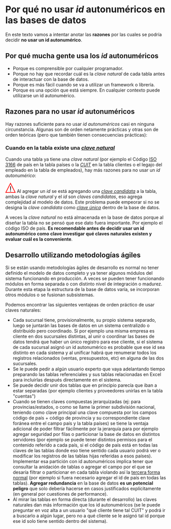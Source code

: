 # Por qué no usar *id* autonuméricos en las bases de datos

En este texto vamos a intentar anotar las **razones** por las cuales se podría decidir 
**no usar un id autonumérico**.

## Por qué mucha gente usa los *id* autonuméricos

  * Porque es comprensible por cualquier programador.
  * Porque no hay que recordar cuál es la *clave natural* de cada tabla antes de interactuar con la base de datos. 
  * Porque es más fácil cuando se va a utilizar un framework o librería.
  * Porque es una opción que está siempre. En cualquier contexto puede utilizarse un id autonumérico.
  
## Razones para **no usar** *id* autonuméricos

Hay razones suficiente para no usar *id autonuméricos* casi en ninguna circunstancia. 
Algunas son de orden netamente prácticas y otras son de orden teóricas 
(pero que también tienen consecuencias prácticas):

### Cuando en la tabla existe una [*clave natural*](https://es.wikipedia.org/wiki/Clave_natural)

Cuando una tabla ya tiene una *clave natural* 
(por ejemplo el Código [ISO 3166](https://es.wikipedia.org/wiki/ISO_3166-1) de país en la tabla países 
o la [*CUIT*](https://es.wikipedia.org/wiki/Clave_%C3%9Anica_de_Identificaci%C3%B3n_Tributaria) 
en la tabla clientes o el legajo del empleado en la tabla de empleados), 
hay más razones para no usar un *id autonumérico*:

![waring](warning.png) Al agregar un *id* se está agregando una [*clave candidata*](https://es.wikipedia.org/wiki/Llave_candidata) 
    a la tabla, ambas la *clave natural* y el *id* son *claves candidatas*, eso agrega complejidad al modelo de datos.
    Este problema puede empeorar si no se designa la *clave candidata* como 
    [*clave única*](https://es.wikipedia.org/wiki/Clave_primaria#Definiendo_claves_%C3%BAnicas) 
    dentro de la base de datos.

A veces la *clave natural* no está almacenada en la base de datos porque al diseñar la tabla no se pensó 
que ese dato fuera importante. Por ejemplo el código ISO de país. 
**Es recomendable antes de decidir usar un id autonumérico como clave investigar qué claves naturales existen 
y evaluar cuál es la conveniente**.

## Desarrollo utilizando metodologías ágiles

Si se están usando metodologías ágiles de desarrollo es normal no tener definido el modelo de datos completo
y ya tener algunos módulos del sistema funcionando en producción. 
A veces se pueden tener funcionando módulos en forma separada o con distinto nivel de integración o madurez. 
Durante esta etapa la estructura de la base de datos varía, se incorporan otros módulos 
o se fusionan subsistemas. 

Podemos encontrar las siguientes ventajeas de orden práctico de usar claves naturales: 

  * Cada sucursal tiene, provisionalmente, su propio sistema separado, 
    luego se juntarán las bases de datos en un sistema centralizdo o distribuido pero coordinado. 
    Si por ejemplo una misma empresa es cliente en dos sucursales distintas,
    al unir o coordinar las bases de datos tendrá que haber un único registro para ese cliente,
    si el sistema de cada sucursal asignó un id autonumérico es probable que ese id sea distinto 
    en cada sistema y al unificar habrá que renumerar todos los registros relacionados 
    (ventas, presupuestos, etc) en alguna de las dos sucursales.
  * Se le puede pedir a algún usuario experto que vaya adelantando tiempo 
    preparando las tablas referenciales y sus tablas relacionadas en Excel 
    para incluirlas después directamente en el sistema.
  * Se puede decidir unir dos tablas que en principio parecía que iban a estar separadas
    (por ejemplo clientes y proveedores unirlas en la tabla "cuentas")
  * Cuando se tienen claves compuestas jerarquizadas 
    (ej: para provincias/estados, o como se llame la primer subdivisión nacional, 
    teniendo como clave principal una clave compuesta por los campos código de país + código de provincia
    y su correspondiente clave foránea entre el campo país y la tabla países) 
    se tiene la ventaja adicional de poder filtrar fácilmente por la jerarquía
    para por ejemplo agregar seguridad por filas 
    o particionar la base de datos en distintos servidores 
    (por ejemplo se puede tener distintos permisos para el contenido referido a cada país,
    si el código de país está en todas las claves de las tablas donde eso tiene sentido
    cada usuario podrá ver o modificar los registros de las tablas hijas referidas a esos países).
    Implementar esa partición con id autonuméricos implica tener que consultar la anidación
    de tablas o agregar el campo por el que se desaría filtrar o particionar en cada tabla
    violando así la [tercera forma normal](https://es.wikipedia.org/wiki/Tercera_forma_normal)
    (por ejemplo si fuera necesario agregar el id de país en todas las tablas).
    **Agregar redundancia** en la base de datos **es un potencial peligro**
    que solo debería hacerse en casos justificados explícitamente 
    (en general por cuestiones de performance). 
  * Al mirar las tablas en forma directa (durante el desarrollo) las claves naturales dan 
    más información que los id autonuméricos (se le puede preguntar en voz alta a un usuario 
    "qué cliente tiene tal CUIT" y podrá ir a buscarlo a algún lugar, pero no a qué cliente se 
    le asignó tal id porque ese id solo tiene sentido dentro del sistema).

